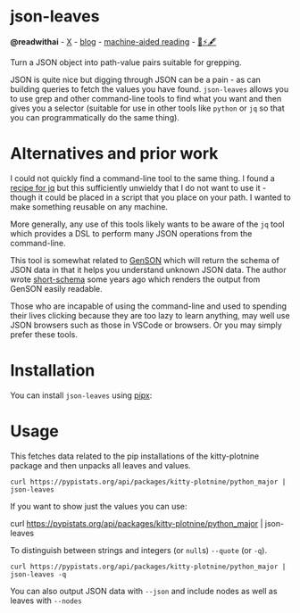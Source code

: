 # json-leaves
**@readwithai** - [X](https://x.com/readwithai) - [blog](https://readwithai.substack.com/) - [machine-aided reading](https://www.reddit.com/r/machineAidedReading/) - [📖](https://readwithai.substack.com/p/what-is-reading-broadly-defined
)[⚡️](https://readwithai.substack.com/s/technical-miscellany)[🖋️](https://readwithai.substack.com/p/note-taking-with-obsidian-much-of)

Turn a JSON object into path-value pairs suitable for grepping.

JSON is quite nice but digging through JSON can be a pain - as can building queries to fetch the values you have found. `json-leaves` allows you to use grep and other command-line tools to find what you want and then gives you a selector (suitable for use in other tools like `python` or `jq` so that you can programmatically do the same thing).

# Alternatives and prior work
I could not quickly find a command-line tool to the same thing. I found a [recipe  for jq](https://github.com/jqlang/jq/issues/78) but this sufficiently unwieldy that I do not want to use it - though it could be placed in a script that you place on your path. I wanted to make something reusable on any machine.

More generally, any use of this tools likely wants to be aware of the `jq` tool which provides a DSL to perform many JSON operations from the command-line.

This tool is somewhat related to [GenSON](https://github.com/wolverdude/genson/) which will return the schema of JSON data in that it helps you understand unknown JSON data. The author wrote [short-schema](https://github.com/talwrii/short_schema?tab=readme-ov-file) some years ago which renders the output from GenSON easily readable.

Those who are incapable of using the command-line and used to spending their lives clicking because they are too lazy to learn anything, may well use JSON browsers such as those in VSCode or browsers. Or you may simply prefer these tools.

# Installation
You can install `json-leaves` using [pipx](https://github.com/pypa/pipx):

# Usage
This fetches data related to the pip installations of the kitty-plotnine package and then unpacks all leaves and values.
```
curl https://pypistats.org/api/packages/kitty-plotnine/python_major | json-leaves
```

If you want to show just the values you can use:

curl https://pypistats.org/api/packages/kitty-plotnine/python_major | json-leaves

To distinguish between strings and integers (or `null`s) `--quote` (or `-q`).
```
curl https://pypistats.org/api/packages/kitty-plotnine/python_major | json-leaves -q
```

You can also output JSON data with `--json` and include nodes as well as leaves with `--nodes`
